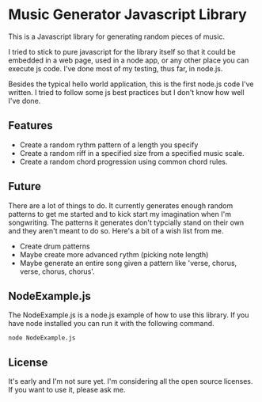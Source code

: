 # Music Generator Javascript Library

This is a Javascript library for generating random pieces of music.

I tried to stick to pure javascript for the library itself so that it could be 
embedded in a web page, used in a node app, or any other place you can execute
js code. I've done most of my testing, thus far, in node.js.

Besides the typical hello world application, this is the first node.js code
I've written. I tried to follow some js best practices but I don't know how
well I've done.

## Features

- Create a random rythm pattern of a length you specify
- Create a random riff in a specified size from a specified music scale.
- Create a random chord progression using common chord rules.

## Future

There are a lot of things to do. It currently generates enough random patterns 
to get me started and to kick start my imagination when I'm songwriting. The 
patterns it generates don't typcially stand on their own and they aren't meant
to do so. Here's a bit of a wish list from me.

- Create drum patterns
- Maybe create more advanced rythm (picking note length)
- Maybe generate an entire song given a pattern like 'verse, chorus, verse, chorus, chorus'.

## NodeExample.js

The NodeExample.js is a node.js example of how to use this library. If you have node installed 
you can run it with the following command.

    node NodeExample.js

## License

It's early and I'm not sure yet. I'm considering all the open source licenses. If 
you want to use it, please ask me.